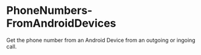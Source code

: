# PhoneNumbers-FromAndroidDevices
Get the phone number from an Android Device from an outgoing or  ingoing call.
